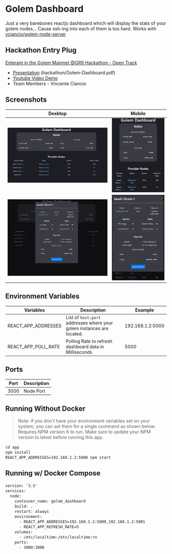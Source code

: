 # Golem Dashboard

Just a very barebones reactjs dashboard which will display the stats of your golem nodes... Cause ssh-ing into each of them is too hard. Works with [vciancio/golem-node-server](https://github.com/vciancio/golem-node-server)

## Hackathon Entry Plug
[Enterant in the Golem Mainnet @GR9 Hackathon - Open Track](https://gitcoin.co/issue/golemfactory/hackathons/11/100025157#)

* [Presentation](hackathon/Golem-Dashboard.pdf?raw=true) (hackathon/Golem-Dashboard.pdf)
* [Youtube Video Demo](https://youtu.be/N5wGKaRCnZE)
* Team Members - Vincente Ciancio

## Screenshots
|Desktop|Mobile|
|---|---|
|![image](screenshots/Golem-Dashboard-Compact-Desktop.png?raw=true)|![image](screenshots/Golem-Dashboard-Compact-Mobile.png?raw=true)|
|![image](screenshots/Golem-Dashboard-Compact-Details-Desktop.png?raw=true)|![image](screenshots/Golem-Dashboard-Compact-Details-Mobile.png?raw=true)|

## Environment Variables
| Variables | Description | Example |
| ------------- | ----------- | ------- |
| REACT_APP_ADDRESSES | List of `host:port` addresses where your golem instances are located. | 192.168.1.2:5000 |
| REACT_APP_POLL_RATE | Polling Rate to refresh dashboard data in Milliseconds | 5000 |

## Ports
| Port | Description
| ---- | ---- |
| 3000 | Node Port |

## Running Without Docker
> Note: if you don't have your environment variables set on your system, you can set them for a single command as shown below.
> Requires NPM version 6 to run. Make sure to update your NPM version to latest before running this app.
~~~
cd app
npm install
REACT_APP_ADDRESSES=192.168.1.2:5000 npm start
~~~


## Running w/ Docker Compose
~~~
version: '3.5'
services:
  node:
    container_name: golem_dashboard
    build: .
    restart: always
    environment:
      - REACT_APP_ADDRESSES=192.168.1.2:5000,192.168.1.2:5001
      - REACT_APP_REFRESH_RATE=5
    volumes:
      - /etc/localtime:/etc/localtime:ro
    ports: 
      - 3000:3000
~~~
